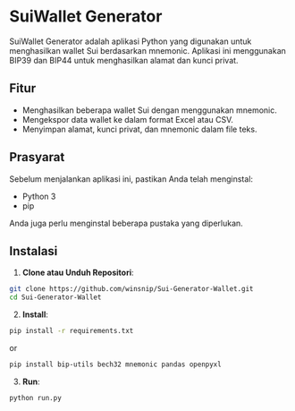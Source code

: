 # SuiWallet Generator

SuiWallet Generator adalah aplikasi Python yang digunakan untuk menghasilkan wallet Sui berdasarkan mnemonic. Aplikasi ini menggunakan BIP39 dan BIP44 untuk menghasilkan alamat dan kunci privat.

## Fitur

- Menghasilkan beberapa wallet Sui dengan menggunakan mnemonic.
- Mengekspor data wallet ke dalam format Excel atau CSV.
- Menyimpan alamat, kunci privat, dan mnemonic dalam file teks.

## Prasyarat

Sebelum menjalankan aplikasi ini, pastikan Anda telah menginstal:
- Python 3
- pip

Anda juga perlu menginstal beberapa pustaka yang diperlukan. 

## Instalasi

1. **Clone atau Unduh Repositori**:
```bash
git clone https://github.com/winsnip/Sui-Generator-Wallet.git 
cd Sui-Generator-Wallet
```
2. **Install**:
```bash
pip install -r requirements.txt
```
or 

```bash
pip install bip-utils bech32 mnemonic pandas openpyxl
```
3. **Run**:
```bash
python run.py
```
